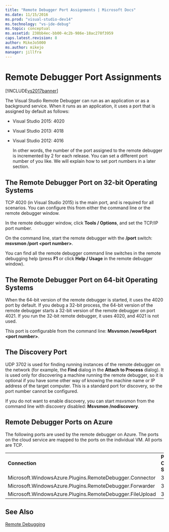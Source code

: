 ```yaml
---
title: "Remote Debugger Port Assignments | Microsoft Docs"
ms.date: 11/15/2016
ms.prod: "visual-studio-dev14"
ms.technology: "vs-ide-debug"
ms.topic: conceptual
ms.assetid: 238bb4ec-bb00-4c2b-986e-18ac278f3959
caps.latest.revision: 8
author: MikeJo5000
ms.author: mikejo
manager: jillfra
---
```

# Remote Debugger Port Assignments
[!INCLUDE[vs2017banner](../includes/vs2017banner.md)]

The Visual Studio Remote Debugger can run as an application or as a background service. When it runs as an application, it uses a port that is assigned by default as follows:  
  
- Visual Studio 2015: 4020  
  
- Visual Studio 2013: 4018  
  
- Visual Studio 2012: 4016  
  
  In other words, the number of the port assigned to the remote debugger is incremented by 2 for each release. You can set a different port number of you like. We will explain how to set port numbers in a later section.  
  
## The Remote Debugger Port on 32-bit Operating Systems  
 TCP 4020 (in Visual Studio 2015) is the main port, and is required for all scenarios. You can configure this from either the command line or the remote debugger window.  
  
 In the remote debugger window, click **Tools / Options**, and set the TCP/IP port number.  
  
 On the command line, start the remote debugger with the **/port** switch: **msvsmon /port \<port number>**.  
  
 You can find all the remote debugger command line switches in the remote debugging help (press **F1** or click **Help / Usage** in the remote debugger window).  
  
## The Remote Debugger Port on 64-bit Operating Systems  
 When the 64-bit version of the remote debugger is started, it uses the 4020 port by default.  If you debug a 32-bit process, the 64-bit version of the remote debugger starts a 32-bit version of the remote debugger on port 4021. If you run the 32-bit remote debugger, it uses 4020, and 4021 is not used.  
  
 This port is configurable from the command line: **Msvsmon /wow64port \<port number>**.  
  
## The Discovery Port  
 UDP 3702 is used for finding running instances of the remote debugger on the network (for example, the **Find** dialog in the **Attach to Process** dialog). It is used only for discovering a machine running the remote debugger, so it is  optional if you have some other way of knowing the machine name or IP address of the target computer. This is a standard port for discovery, so the port number cannot be configured.  
  
 If you do not want to enable discovery, you can start msvsmon from the command line with discovery disabled:  **Msvsmon /nodiscovery**.  
  
## Remote Debugger Ports on Azure  
 The following ports are used by the remote debugger on Azure. The ports on the cloud service are mapped to the ports on the individual VM. All ports are TCP.  
  
||||  
|-|-|-|  
|**Connection**|**Port on Cloud Service**|**Port on VM**|  
|Microsoft.WindowsAzure.Plugins.RemoteDebugger.Connector|30400|30398|  
|Microsoft.WindowsAzure.Plugins.RemoteDebugger.Forwarder|31400|31398|  
|Microsoft.WindowsAzure.Plugins.RemoteDebugger.FileUpload|32400|32398|  
  
## See Also  
 [Remote Debugging](../debugger/remote-debugging.md)
